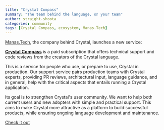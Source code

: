 ```yaml
---
title: "Crystal Compass"
summary: "The team behind the language, on your team"
author: straight-shoota
categories: community
tags: [Crystal Compass, ecosystem, Manas.Tech]
---
```


[Manas.Tech](https://manas.tech/), the company behind Crystal, launches a new service:

[**Crystal Compass**](https://manas.tech/projects/crystal/crystal-compass/)
is a paid subscription that offers technical support and code reviews from the
creators of the Crystal language.

This is a service for people who use, or prepare to use, Crystal in production.
Our support service pairs production teams with Crystal experts,
providing PR reviews, architectural input, language guidance, and in general, help with the critical aspects that entails running a Crystal application.

Its goal is to strengthen Crystal's user community. We want to help both
current users and new adopters with simple and practical support.
This aims to make Crystal more attractive as a platform to build successful
products, while ensuring ongoing language development and maintenance.

<div class="full-width-rule">
  <a href="https://manas.tech/projects/crystal/crystal-compass/" class="hex">Check it out</a>
</div>

